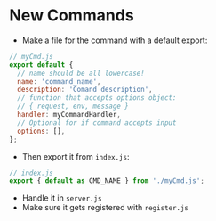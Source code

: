 # New Commands

- Make a file for the command with a default export:

```javascript
// myCmd.js
export default {
  // name should be all lowercase!
  name: 'command_name',
  description: 'Comand description',
  // function that accepts options object:
  // { request, env, message }
  handler: myCommandHandler,
  // Optional for if command accepts input
  options: [],
};
```

- Then export it from `index.js`:

```javascript
// index.js
export { default as CMD_NAME } from './myCmd.js';
```

- Handle it in `server.js`
- Make sure it gets registered with `register.js`
